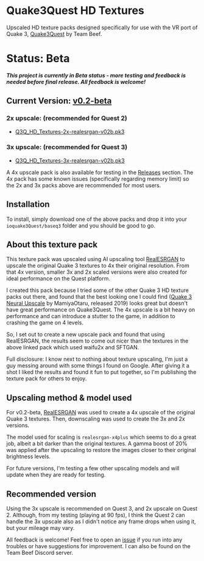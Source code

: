 # Quake3Quest HD Textures
Upscaled HD texture packs designed specifically for use with the VR port of Quake 3, [Quake3Quest](https://quake3quest.quakevr.com/) by Team Beef.

# Status: Beta

***This project is currently in Beta status - more testing and feedback is needed before final release. All feedback is welcome!***

## Current Version: [v0.2-beta](https://github.com/Dteyn/Q3Q_HD_Textures/releases/tag/v0.2-beta)

### 2x upscale: (recommended for Quest 2)
- [Q3Q_HD_Textures-2x-realesrgan-v02b.pk3](https://github.com/Dteyn/Q3Q_HD_Textures/releases/download/v0.2-beta/Q3Q_HD_Textures-2x-realesrgan-v02b.pk3)

### 3x upscale: (recommended for Quest 3)
- [Q3Q_HD_Textures-3x-realesrgan-v02b.pk3](https://github.com/Dteyn/Q3Q_HD_Textures/releases/download/v0.2-beta/Q3Q_HD_Textures-3x-realesrgan-v02b.pk3)

A 4x upscale pack is also available for testing in the [Releases](https://github.com/Dteyn/Q3Q_HD_Textures/releases/tag/v0.2-beta) section. The 4x pack has some known issues (specifically regarding memory limit) so the 2x and 3x packs above are recommended for most users.

## Installation

To install, simply download one of the above packs and drop it into your `ioquake3Quest/baseq3` folder and you should be good to go.

## About this texture pack

This texture pack was upscaled using AI upscaling tool [RealESRGAN](https://github.com/xinntao/Real-ESRGAN) to upscale the original Quake 3 textures to 4x their original resolution. From that 4x version, smaller 3x and 2x scaled versions were also created for ideal performance on the Quest platform.

I created this pack because I tried some of the other Quake 3 HD texture packs out there, and found that the best looking one I could find ([Quake 3 Neural Upscale](https://www.moddb.com/mods/quake-3-neural-upscale) by MamiyaOtaru, released 2019) looks great but doesn't have great performance on Quake3Quest. The 4x upscale is a bit heavy on performance and can introduce a stutter to the game, in addition to crashing the game on 4 levels.

So, I set out to create a new upscale pack and found that using RealESRGAN, the results seem to come out nicer than the textures in the above linked pack which used waifu2x and SFTGAN.

Full disclosure: I know next to nothing about texture upscaling, I'm just a guy messing around with some things I found on Google. After giving it a shot I liked the results and found it fun to put together, so I'm publishing the texture pack for others to enjoy.

## Upscaling method & model used

For v0.2-beta, [RealESRGAN](https://github.com/xinntao/Real-ESRGAN) was used to create a 4x upscale of the original Quake 3 textures. Then, downscaling was used to create the 3x and 2x versions.

The model used for scaling is `realesrgan-x4plus` which seems to do a great job, albeit a bit darker than the original textures. A gamma boost of 20% was applied after the upscaling to restore the images closer to their original brightness levels.

For future versions, I'm testing a few other upscaling models and will update when they are ready for testing.

## Recommended version

Using the 3x upscale is recommended on Quest 3, and 2x upscale on Quest 2. Although, from my testing (playing at 90 fps), I think the Quest 2 can handle the 3x upscale also as I didn't notice any frame drops when using it, but your mileage may vary.

All feedback is welcome! Feel free to open an [issue](https://github.com/Dteyn/Q3Q_HD_Textures/issues) if you run into any troubles or have suggestions for improvement. I can also be found on the Team Beef Discord server.
